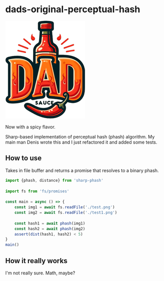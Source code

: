 # dads-original-perceptual-hash

![](./logo.png)

Now with a spicy flavor.

Sharp-based implementation of perceptual hash (phash) algorithm. My main man Denis wrote this and I just refactored it and added some tests.

## How to use
Takes in file buffer and returns a promise that resolves to a binary phash.

```js
import {phash, distance} from 'sharp-phash'

import fs from 'fs/promises'

const main = async () => {
    const img1 = await fs.readFile('./test.png')
    const img2 = await fs.readFile('./test1.png')

    const hash1 = await phash(img1)
    const hash2 = await phash(img2)
    assert(dist(hash1, hash2) < 5)
}
main()
```

## How it really works
I'm not really sure. Math, maybe?